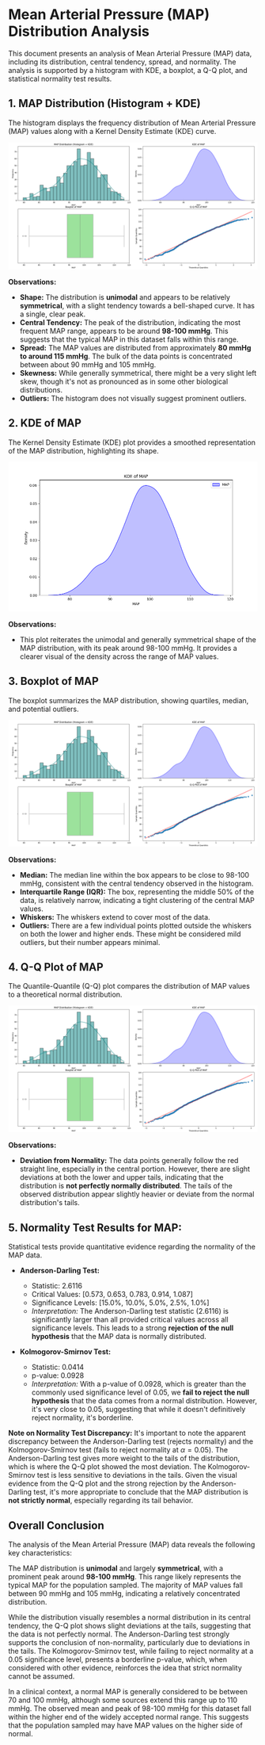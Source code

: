 # Mean Arterial Pressure (MAP) Distribution Analysis

This document presents an analysis of Mean Arterial Pressure (MAP) data, including its distribution, central tendency, spread, and normality. The analysis is supported by a histogram with KDE, a boxplot, a Q-Q plot, and statistical normality test results.

## 1. MAP Distribution (Histogram + KDE)

The histogram displays the frequency distribution of Mean Arterial Pressure (MAP) values along with a Kernel Density Estimate (KDE) curve.

![MAP Distribution (Histogram + KDE)](Figure_3.png)

**Observations:**

* **Shape:** The distribution is **unimodal** and appears to be relatively **symmetrical**, with a slight tendency towards a bell-shaped curve. It has a single, clear peak.
* **Central Tendency:** The peak of the distribution, indicating the most frequent MAP range, appears to be around **98-100 mmHg**. This suggests that the typical MAP in this dataset falls within this range.
* **Spread:** The MAP values are distributed from approximately **80 mmHg to around 115 mmHg**. The bulk of the data points is concentrated between about 90 mmHg and 105 mmHg.
* **Skewness:** While generally symmetrical, there might be a very slight left skew, though it's not as pronounced as in some other biological distributions.
* **Outliers:** The histogram does not visually suggest prominent outliers.

## 2. KDE of MAP

The Kernel Density Estimate (KDE) plot provides a smoothed representation of the MAP distribution, highlighting its shape.

![KDE of MAP](Figure_2.png)

**Observations:**

* This plot reiterates the unimodal and generally symmetrical shape of the MAP distribution, with its peak around 98-100 mmHg. It provides a clearer visual of the density across the range of MAP values.

## 3. Boxplot of MAP

The boxplot summarizes the MAP distribution, showing quartiles, median, and potential outliers.

![Boxplot of MAP](Figure_3.png)

**Observations:**

* **Median:** The median line within the box appears to be close to 98-100 mmHg, consistent with the central tendency observed in the histogram.
* **Interquartile Range (IQR):** The box, representing the middle 50% of the data, is relatively narrow, indicating a tight clustering of the central MAP values.
* **Whiskers:** The whiskers extend to cover most of the data.
* **Outliers:** There are a few individual points plotted outside the whiskers on both the lower and higher ends. These might be considered mild outliers, but their number appears minimal.

## 4. Q-Q Plot of MAP

The Quantile-Quantile (Q-Q) plot compares the distribution of MAP values to a theoretical normal distribution.

![Q-Q Plot of MAP](Figure_3.png)

**Observations:**

* **Deviation from Normality:** The data points generally follow the red straight line, especially in the central portion. However, there are slight deviations at both the lower and upper tails, indicating that the distribution is **not perfectly normally distributed**. The tails of the observed distribution appear slightly heavier or deviate from the normal distribution's tails.

## 5. Normality Test Results for MAP:

Statistical tests provide quantitative evidence regarding the normality of the MAP data.

* **Anderson-Darling Test:**
    * Statistic: 2.6116
    * Critical Values: [0.573, 0.653, 0.783, 0.914, 1.087]
    * Significance Levels: [15.0%, 10.0%, 5.0%, 2.5%, 1.0%]
    * *Interpretation:* The Anderson-Darling test statistic (2.6116) is significantly larger than all provided critical values across all significance levels. This leads to a strong **rejection of the null hypothesis** that the MAP data is normally distributed.

* **Kolmogorov-Smirnov Test:**
    * Statistic: 0.0414
    * p-value: 0.0928
    * *Interpretation:* With a p-value of 0.0928, which is greater than the commonly used significance level of 0.05, we **fail to reject the null hypothesis** that the data comes from a normal distribution. However, it's very close to 0.05, suggesting that while it doesn't definitively reject normality, it's borderline.

**Note on Normality Test Discrepancy:** It's important to note the apparent discrepancy between the Anderson-Darling test (rejects normality) and the Kolmogorov-Smirnov test (fails to reject normality at $\alpha=0.05$). The Anderson-Darling test gives more weight to the tails of the distribution, which is where the Q-Q plot showed the most deviation. The Kolmogorov-Smirnov test is less sensitive to deviations in the tails. Given the visual evidence from the Q-Q plot and the strong rejection by the Anderson-Darling test, it's more appropriate to conclude that the MAP distribution is **not strictly normal**, especially regarding its tail behavior.

## Overall Conclusion

The analysis of the Mean Arterial Pressure (MAP) data reveals the following key characteristics:

The MAP distribution is **unimodal** and largely **symmetrical**, with a prominent peak around **98-100 mmHg**. This range likely represents the typical MAP for the population sampled. The majority of MAP values fall between 90 mmHg and 105 mmHg, indicating a relatively concentrated distribution.

While the distribution visually resembles a normal distribution in its central tendency, the Q-Q plot shows slight deviations at the tails, suggesting that the data is not perfectly normal. The Anderson-Darling test strongly supports the conclusion of non-normality, particularly due to deviations in the tails. The Kolmogorov-Smirnov test, while failing to reject normality at a 0.05 significance level, presents a borderline p-value, which, when considered with other evidence, reinforces the idea that strict normality cannot be assumed.

In a clinical context, a normal MAP is generally considered to be between 70 and 100 mmHg, although some sources extend this range up to 110 mmHg. The observed mean and peak of 98-100 mmHg for this dataset fall within the higher end of the widely accepted normal range. This suggests that the population sampled may have MAP values on the higher side of normal.